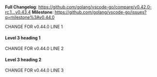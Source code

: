**Full Changelog**: https://github.com/golang/vscode-go/compare/v0.42.0-rc.1...v0.43.4
**Milestone**: https://github.com/golang/vscode-go/issues?q=milestone%3Av0.44.0

CHANGE FOR v0.44.0 LINE 1

#### Level 3 heading 1

CHANGE FOR v0.44.0 LINE 2

#### Level 3 heading 2

CHANGE FOR v0.44.0 LINE 3
